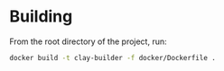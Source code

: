 # Building

From the root directory of the project, run:

```sh
docker build -t clay-builder -f docker/Dockerfile .
```
